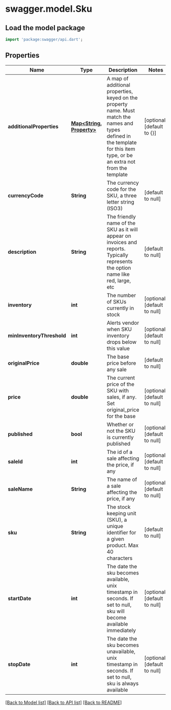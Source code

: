 # swagger.model.Sku

## Load the model package
```dart
import 'package:swagger/api.dart';
```

## Properties
Name | Type | Description | Notes
------------ | ------------- | ------------- | -------------
**additionalProperties** | [**Map&lt;String, Property&gt;**](Property.md) | A map of additional properties, keyed on the property name.  Must match the names and types defined in the template for this item type, or be an extra not from the template | [optional] [default to {}]
**currencyCode** | **String** | The currency code for the SKU, a three letter string (ISO3) | [default to null]
**description** | **String** | The friendly name of the SKU as it will appear on invoices and reports. Typically represents the option name like red, large, etc | [default to null]
**inventory** | **int** | The number of SKUs currently in stock | [optional] [default to null]
**minInventoryThreshold** | **int** | Alerts vendor when SKU inventory drops below this value | [optional] [default to null]
**originalPrice** | **double** | The base price before any sale | [default to null]
**price** | **double** | The current price of the SKU with sales, if any. Set original_price for the base | [optional] [default to null]
**published** | **bool** | Whether or not the SKU is currently published | [optional] [default to null]
**saleId** | **int** | The id of a sale affecting the price, if any | [optional] [default to null]
**saleName** | **String** | The name of a sale affecting the price, if any | [optional] [default to null]
**sku** | **String** | The stock keeping unit (SKU), a unique identifier for a given product.  Max 40 characters | [default to null]
**startDate** | **int** | The date the sku becomes available, unix timestamp in seconds.  If set to null, sku will become available immediately | [optional] [default to null]
**stopDate** | **int** | The date the sku becomes unavailable, unix timestamp in seconds.  If set to null, sku is always available | [optional] [default to null]

[[Back to Model list]](../README.md#documentation-for-models) [[Back to API list]](../README.md#documentation-for-api-endpoints) [[Back to README]](../README.md)


